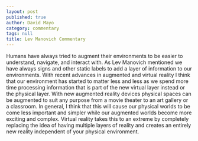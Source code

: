 ```yaml
---
layout: post
published: true
author: David Mayo
category: commentary
tags: null
title: Lev Manovich Commentary
---
```



Humans have always tried to augment their environments to be easier to understand, navigate, and interact with. As Lev Manovich mentioned we have always signs and other static labels to add a layer of information to our environments. With recent advances in augmented and virtual reality I think that our environment has started to matter less and less as we spend more time processing information that is part of the new virtual layer instead or the physical layer. With new augmented reality devices physical spaces can be augmented to suit any purpose from a movie theater to an art gallery or a classroom. In general, I think that this will cause our physical worlds to be come less important and simpler while our augmented worlds become more exciting and complex. Virtual reality takes this to an extreme by completely replacing the idea of having multiple layers of reality and creates an entirely new reality independent of your physical environment.